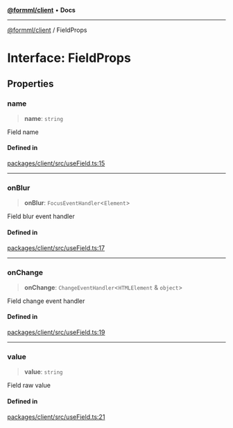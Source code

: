 [**@formml/client**](../README.md) • **Docs**

---

[@formml/client](../globals.md) / FieldProps

# Interface: FieldProps

## Properties

### name

> **name**: `string`

Field name

#### Defined in

[packages/client/src/useField.ts:15](https://github.com/formml/formml/blob/72da07b448131bd3f04929d1b1f639a533f113d9/packages/client/src/useField.ts#L15)

---

### onBlur

> **onBlur**: `FocusEventHandler`\<`Element`\>

Field blur event handler

#### Defined in

[packages/client/src/useField.ts:17](https://github.com/formml/formml/blob/72da07b448131bd3f04929d1b1f639a533f113d9/packages/client/src/useField.ts#L17)

---

### onChange

> **onChange**: `ChangeEventHandler`\<`HTMLElement` & `object`\>

Field change event handler

#### Defined in

[packages/client/src/useField.ts:19](https://github.com/formml/formml/blob/72da07b448131bd3f04929d1b1f639a533f113d9/packages/client/src/useField.ts#L19)

---

### value

> **value**: `string`

Field raw value

#### Defined in

[packages/client/src/useField.ts:21](https://github.com/formml/formml/blob/72da07b448131bd3f04929d1b1f639a533f113d9/packages/client/src/useField.ts#L21)
